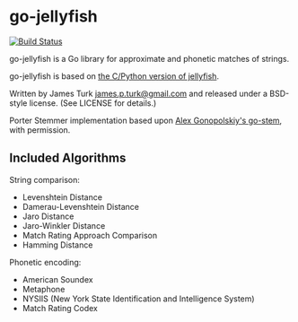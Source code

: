 # go-jellyfish

[![Build Status](https://travis-ci.org/jamesturk/go-jellyfish.svg)](https://travis-ci.org/jamesturk/go-jellyfish)

go-jellyfish is a Go library for approximate and phonetic matches of strings.

go-jellyfish is based on [the C/Python version of jellyfish](https://github.com/sunlightlabs/jellyfish).

Written by James Turk <james.p.turk@gmail.com> and released under a BSD-style license.  (See LICENSE for details.)

Porter Stemmer implementation based upon [Alex Gonopolskiy's go-stem](https://github.com/agonopol/go-stem), with permission.

## Included Algorithms

String comparison:

* Levenshtein Distance
* Damerau-Levenshtein Distance
* Jaro Distance
* Jaro-Winkler Distance
* Match Rating Approach Comparison
* Hamming Distance

Phonetic encoding:

* American Soundex
* Metaphone
* NYSIIS (New York State Identification and Intelligence System)
* Match Rating Codex

